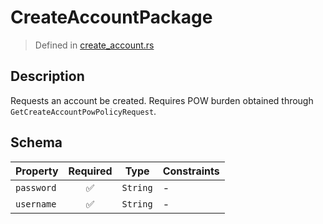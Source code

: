# CreateAccountPackage
> Defined in [create_account.rs](../../../../../interface/src/interface/routes/native/create_account.rs)

## Description
Requests an account be created. Requires POW burden obtained through
`GetCreateAccountPowPolicyRequest`.

## Schema

| Property | Required | Type | Constraints |
| --- | :---: | --- | --- |
| `password` | ✅ | `String` |  -  |
| `username` | ✅ | `String` |  -  |


